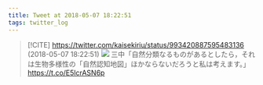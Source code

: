 ```yaml
---
title: Tweet at 2018-05-07 18:22:51
tags: twitter_log
---
```


> [!CITE] https://twitter.com/kaisekiriu/status/993420887595483136 (2018-05-07 18:22:51)
> ![](https://twitter.com/kaisekiriu/status/993420887595483136)
> 三中「自然分類なるものがあるとしたら，それは生物多様性の「自然認知地図」ほかならないだろうと私は考えます。」
> https://t.co/E5lcrASN6p
